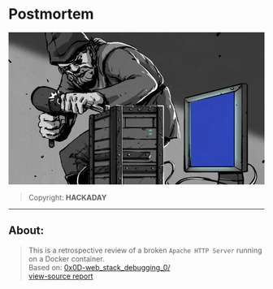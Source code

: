 # Postmortem

<div align="center">
 <img src="./img/pc-apache.webp" width="640" height="300" />
</div>

> Copyright: **HACKADAY**  

---
## About: 

> This is a retrospective review of a broken `Apache HTTP Server` running on a Docker container.  
> Based on: [0x0D-web_stack_debugging_0/](../0x0D-web_stack_debugging_0/)  
> [view-source report](./postmortem.md)
